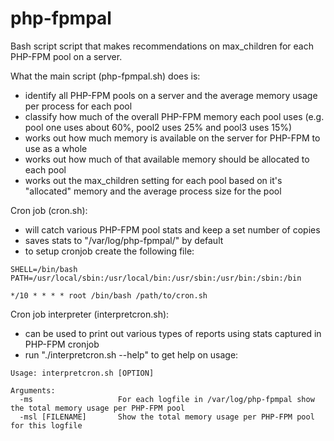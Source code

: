 # php-fpmpal
Bash script script that makes recommendations on max_children for each PHP-FPM pool on a server.

What the main script (php-fpmpal.sh) does is:
* identify all PHP-FPM pools on a server and the average memory usage
per process for each pool
* classify how much of the overall PHP-FPM memory each pool uses (e.g.
pool one uses about 60%, pool2 uses 25% and pool3 uses 15%)
* works out how much memory is available on the server for PHP-FPM to
use as a whole
* works out how much of that available memory should be allocated to
each pool
* works out the max_children setting for each pool based on it's
"allocated" memory and the average process size for the pool

Cron job (cron.sh):
* will catch various PHP-FPM pool stats and keep a set number of copies
* saves stats to "/var/log/php-fpmpal/" by default
* to setup cronjob create the following file:

~~~ /etc/cron.d/php-fpmpal-stats-capture ~~~
SHELL=/bin/bash
PATH=/usr/local/sbin:/usr/local/bin:/usr/sbin:/usr/bin:/sbin:/bin

*/10 * * * * root /bin/bash /path/to/cron.sh
~~~~~~~~~~~~~~~~~~~~~~~~~~~~~~~~~~~~~~~~~~~~

Cron job interpreter (interpretcron.sh):
* can be used to print out various types of reports using stats captured in PHP-FPM cronjob
* run "./interpretcron.sh --help" to get help on usage:

~~~~~~~~~~~~~~~~~~~~~~~~~~~~~~~~~~~~~~~~~~~~
Usage: interpretcron.sh [OPTION]

Arguments:
  -ms                   For each logfile in /var/log/php-fpmpal show the total memory usage per PHP-FPM pool
  -msl [FILENAME]       Show the total memory usage per PHP-FPM pool for this logfile
~~~~~~~~~~~~~~~~~~~~~~~~~~~~~~~~~~~~~~~~~~~~
